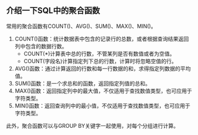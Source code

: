 ## 介绍一下SQL中的聚合函数

常用的聚合函数有COUNT()、AVG()、SUM()、MAX()、MIN()。

1. COUNT()函数：统计数据表中包含的记录行的总数，或者根据查询结果返回列中包含的数据行数。
   - COUNT(*)计算表中总的行数，不管某列是否有数值或者为空值。 
   - COUNT(字段名)计算指定列下总的行数，计算时将忽略空值的行。 
2. AVG()函数：通过计算返回的行数和每一行数据的和，求得指定列数据的平均值。 
3. SUM()函数：是一个求总和的函数，返回指定列值的总和。 
4. MAX()函数：返回指定列中的最大值，不仅适用于查找数值类型，也可应用于字符类型。 
5. MIN()函数：返回查询列中的最小值，不仅适用于查找数值类型，也可应用于字符类型。 

此外，聚合函数可以与GROUP BY关键字一起使用，对每个分组进行计算。